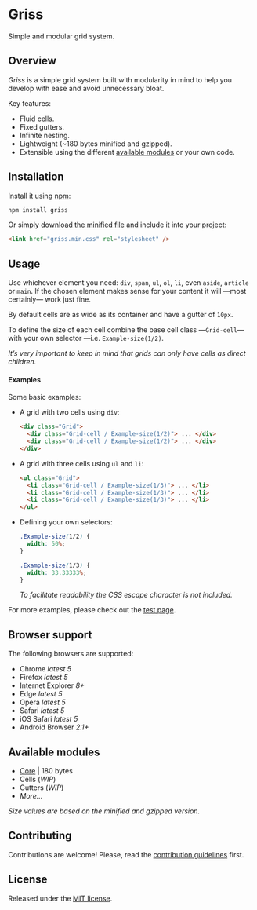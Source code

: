 # Griss

Simple and modular grid system.

## Overview

*Griss* is a simple grid system built with modularity in mind to help you
develop with ease and avoid unnecessary bloat.

Key features:

- Fluid cells.
- Fixed gutters.
- Infinite nesting.
- Lightweight (~180 bytes minified and gzipped).
- Extensible using the different [available modules](#available-modules) or
  your own code.

## Installation

Install it using [npm](https://npmjs.com):

```sh
npm install griss
```

Or simply [download the minified file](dist/griss.min.css) and include it into
your project:

```html
<link href="griss.min.css" rel="stylesheet" />
```

## Usage

Use whichever element you need: `div`, `span`, `ul`, `ol`, `li`, even `aside`,
`article` or `main`. If the chosen element makes sense for your content it will
—most certainly— work just fine.

By default cells are as wide as its container and have a gutter of `10px`.

To define the size of each cell combine the base cell class —`Grid-cell`— with
your own selector —i.e. `Example-size(1/2)`.

*It’s very important to keep in mind that grids can only have cells as
direct children.*

#### Examples

Some basic examples:

- A grid with two cells using `div`:

  ```html
  <div class="Grid">
    <div class="Grid-cell / Example-size(1/2)"> ... </div>
    <div class="Grid-cell / Example-size(1/2)"> ... </div>
  </div>
  ```

- A grid with three cells using `ul` and `li`:

  ```html
  <ul class="Grid">
    <li class="Grid-cell / Example-size(1/3)"> ... </li>
    <li class="Grid-cell / Example-size(1/3)"> ... </li>
    <li class="Grid-cell / Example-size(1/3)"> ... </li>
  </ul>
  ```

- Defining your own selectors:

  ```css
  .Example-size(1/2) {
    width: 50%;
  }

  .Example-size(1/3) {
    width: 33.33333%;
  }
  ```

  *To facilitate readability the CSS escape character is not included.*

For more examples, please check out the
[test page](https://battaglr.github.io/griss/test/test.html).

## Browser support

The following browsers are supported:

- Chrome *latest 5*
- Firefox *latest 5*
- Internet Explorer *8+*
- Edge *latest 5*
- Opera *latest 5*
- Safari *latest 5*
- iOS Safari *latest 5*
- Android Browser *2.1+*

## Available modules

- [Core](https://github.com/battaglr/griss) | 180 bytes
- Cells (*WIP*)
- Gutters (*WIP*)
- *More…*

*Size values are based on the minified and gzipped version.*

## Contributing

Contributions are welcome! Please, read the
[contribution guidelines](contributing.md) first.

## License

Released under the [MIT license](license.txt).
